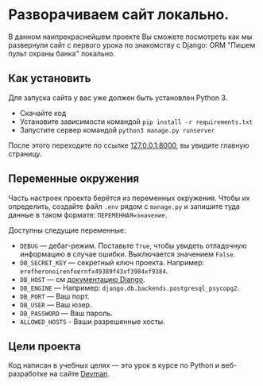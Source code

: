 # Разворачиваем сайт локально.
В данном наипрекраснейшем проекте Вы сможете посмотреть как мы развернули сайт с первого урока по знакомству с Django: ORM "Пишем пульт охраны банка" локально.

## Как установить
Для запуска сайта у вас уже должен быть установлен Python 3.

- Скачайте код
- Установите зависимости командой `pip install -r requirements.txt`
- Запустите сервер командой `python3 manage.py runserver`

После этого переходите по ссылке [127.0.0.1:8000](http://127.0.0.1:8000), вы увидите главную страницу.

## Переменные окружения
Часть настроек проекта берётся из переменных окружения. Чтобы их определить, создайте файл `.env` рядом с `manage.py` и запишите туда данные в таком формате: `ПЕРЕМЕННАЯ=значение`.

Доступны следущие переменные:
- `DEBUG` — дебаг-режим. Поставьте `True`, чтобы увидеть отладочную информацию в случае ошибки. Выключается значением `False`.
- `DB_SECRET_KEY` — секретный ключ проекта. Например: `erofheronoirenfoernfx49389f43xf3984xf9384`.
- `DB_HOST` — см [документацию Django](https://docs.djangoproject.com/en/3.1/ref/settings/#allowed-hosts).
- `DB_ENGINE` — Например: `django.db.backends.postgresql_psycopg2`.
- `DB_PORT` — Ваш порт.
- `DB_USER` — Ваш юзер.
- `DB_PASSWORD` — Ваш пароль.
- `ALLOWED_HOSTS` - Ваши разрешенные хосты.

## Цели проекта

Код написан в учебных целях — это урок в курсе по Python и веб-разработке на сайте [Devman](https://dvmn.org).
